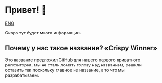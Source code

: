 # Привет! 👋

[ENG](/profile/README-ENG.md)

Скоро тут будет много информации.

## Почему у нас такое название? «‎Сrispy Winner»
Это название предложил GitHub для нашего первого приватного репозитория, мы не стали ломать голову над названием, решили оставить так поскольку главное не название, а то что мы разрабатываем.
